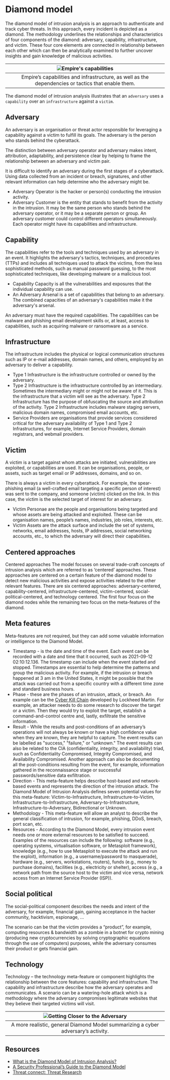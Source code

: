 # Diamond model

The diamond model of intrusion analysis is an approach to authenticate and track cyber threats. In this approach, 
every incident is depicted as a diamond. The methodology underlines the relationships and characteristics of four 
components of the diamond: adversary, capability, infrastructure, and victim. These four core elements are 
connected in relationship between each other which can then be analytically examined to further uncover insights 
and gain knowledge of malicious activities. 

| ![Empire's capabilities](../../_static/images/starwars-diamond.png)
|:--:|
| Empire’s capabilities and infrastructure, as well as the dependencies or tactics that enable them. |

The diamond model of intrusion analysis illustrates that an `adversary` uses a `capability` over an `infrastructure` 
against a `victim`.

## Adversary

An adversary is an organisation or threat actor responsible for leveraging a capability against a victim to fulfill 
its goals. The adversary is the person who stands behind the cyberattack. 

The distinction between adversary operator and adversary makes intent, attribution, adaptability, and persistence 
clear by helping to frame the relationship between an adversary and victim pair.  

It is difficult to identify an adversary during the first stages of a cyberattack. Using data collected from an 
incident or breach, signatures, and other relevant information can help determine who the adversary might be.

* Adversary Operator is the hacker or person(s) conducting the intrusion activity.
* Adversary Customer is the entity that stands to benefit from the activity in the intrusion. It may be the same 
person who stands behind the adversary operator, or it may be a separate person or group. An adversary customer could 
control different operators simultaneously. Each operator might have its capabilities and infrastructure.

## Capability

The capabilities refer to the tools and techniques used by an adversary in an event. It highlights the adversary's 
tactics, techniques, and procedures (TTPs) and includes all techniques used to attack the victims, from the less 
sophisticated methods, such as manual password guessing, to the most sophisticated techniques, like developing 
malware or a malicious tool. 

* Capability Capacity is all the vulnerabilities and exposures that the individual capability can use. 
* An Adversary Arsenal is a set of capabilities that belong to an adversary. The combined capacities of an adversary's 
capabilities make it the adversary's arsenal.

An adversary must have the required capabilities. The capabilities can be malware and phishing email development 
skills or, at least, access to capabilities, such as acquiring malware or ransomware as a service.

## Infrastructure

The infrastructure includes the physical or logical communication structures such as IP or e-mail addresses, 
domain names, and others, employed by an adversary to deliver a capability. 

* Type 1 Infrastructure is the infrastructure controlled or owned by the adversary. 
* Type 2 Infrastructure is the infrastructure controlled by an intermediary. Sometimes the intermediary might or 
might not be aware of it. This is the infrastructure that a victim will see as the adversary. Type 2 Infrastructure 
has the purpose of obfuscating the source and attribution of the activity. Type 2 Infrastructure includes malware 
staging servers, malicious domain names, compromised email accounts, etc.
* Service Providers are organisations that provide services considered critical for the adversary availability of 
Type 1 and Type 2 Infrastructures, for example, Internet Service Providers, domain registrars, and webmail providers.

## Victim

A victim is a target against whom attacks are initiated, vulnerabilities are exploited, or capabilities are used. 
It can be organisations, people, or assets, such as target email or IP addresses, domains, and so on. 

There is always a victim in every cyberattack. For example, the spear-phishing email (a well-crafted email 
targeting a specific person of interest) was sent to the company, and someone (victim) clicked on the link. 
In this case, the victim is the selected target of interest for an adversary. 

* Victim Personae are the people and organisations being targeted and whose assets are being attacked and exploited. 
These can be organisation names, people’s names, industries, job roles, interests, etc.
* Victim Assets are the attack surface and include the set of systems, networks, email addresses, hosts, 
IP addresses, social networking accounts, etc., to which the adversary will direct their capabilities.

## Centered approaches

Centered approaches 
The model focuses on several trade-craft concepts of intrusion analysis which are referred to as ‘centered’ approaches. 
These approaches are centered on a certain feature of the diamond model to detect new malicious activities and expose 
activities related to the other relevant features. There are six centered approaches: adversary-centered, 
capability-centered, infrastructure-centered, victim-centered, social-political-centered, and technology centered. 
The first four focus on the diamond nodes while the remaining two focus on the meta-features of the diamond.

## Meta features

Meta-features are not required, but they can add some valuable information or intelligence to the Diamond Model.

* Timestamp - is the date and time of the event. Each event can be recorded with a date and time that it occurred, such as 2021-09-12 02:10:12.136. The timestamp can include when the event started and stopped. Timestamps are essential to help determine the patterns and group the malicious activity. For example, if the intrusion or breach happened at 3 am in the United States, it might be possible that the attack was carried out from a specific country with a different time zone and standard business hours. 
* Phase - these are the phases of an intrusion, attack, or breach. An example can be the [Cyber Kill Chain](ckc.md) developed by Lockheed Martin. For example, an attacker needs to do some research to discover the target or a victim. Then they would try to exploit the target, establish a command-and-control centre and, lastly, exfiltrate the sensitive information. 
* Result - While the results and post-conditions of an adversary’s operations will not always be known or have a high confidence value when they are known, they are helpful to capture. The event results can be labelled as "success," "failure," or "unknown." The event results can also be related to the CIA (confidentiality, integrity, and availability) triad, such as Confidentiality Compromised, Integrity Compromised, and Availability Compromised. Another approach can also be documenting all the post-conditions resulting from the event, for example, information gathered in the reconnaissance stage or successful passwords/sensitive data exfiltration.
* Direction - This meta-feature helps describe host-based and network-based events and represents the direction of the intrusion attack. The Diamond Model of Intrusion Analysis defines seven potential values for this meta-feature: Victim-to-Infrastructure, Infrastructure-to-Victim, Infrastructure-to-Infrastructure, Adversary-to-Infrastructure, Infrastructure-to-Adversary, Bidirectional or Unknown.
* Methodology - This meta-feature will allow an analyst to describe the general classification of intrusion, for example, phishing, DDoS, breach, port scan, etc. 
* Resources - According to the Diamond Model, every intrusion event needs one or more external resources to be satisfied to succeed. Examples of the resources can include the following: software (e.g., operating systems, virtualisation software, or Metasploit framework), knowledge (e.g., how to use Metasploit to execute the attack and run the exploit), information (e.g., a username/password to masquerade), hardware (e.g., servers, workstations, routers), funds (e.g., money to purchase domains), facilities (e.g., electricity or shelter), access (e.g., a network path from the source host to the victim and vice versa, network access from an Internet Service Provider (ISP)).

## Social political

The social-political component describes the needs and intent of the adversary, for example, financial gain, 
gaining acceptance in the hacker community, hacktivism, espionage, ... 

The scenario can be that the victim provides a “product”, for example, computing resources & bandwidth as a zombie 
in a botnet for crypto mining (producing new cryptocurrencies by solving cryptographic equations through the use of 
computers) purposes, while the adversary consumes their product or gets financial gain. 

## Technology

Technology – the technology meta-feature or component highlights the relationship between the core features: 
capability and infrastructure. The capability and infrastructure describe how the adversary operates and communicates. 
A scenario can be a watering-hole attack which is a methodology where the adversary compromises legitimate websites 
that they believe their targeted victims will visit.

| ![Getting Closer to the Adversary](../../_static/images/starwars-diamond2.png)
|:--:|
| A more realistic, general Diamond Model summarizing a cyber adversary’s activity. |

## Resources

* [What is the Diamond Model of Intrusion Analysis?](https://cyware.com/educational-guides/cyber-threat-intelligence/what-is-the-diamond-model-of-intrusion-analysis-5f02/)
* [A Security Professional’s Guide to the Diamond Model](https://mcsi-library.readthedocs.io/articles/2022/07/a-security-professional-s-guide-to-the-diamond-model/a-security-professional-s-guide-to-the-diamond-model.html)
* [Threat connect: Threat Research](https://threatconnect.com/blog/category/threat-research/)